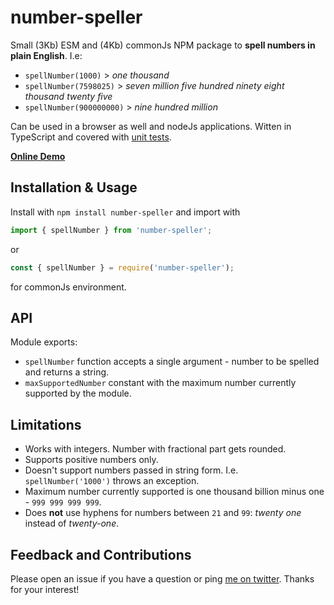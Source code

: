 # number-speller
Small (3Kb) ESM and (4Kb) commonJs NPM package to **spell numbers in plain English**.
I.e:
- `spellNumber(1000)` > _one thousand_
- `spellNumber(7598025)` > _seven million five hundred ninety eight thousand twenty five_
- `spellNumber(900000000)` > _nine hundred million_

Can be used in a browser as well and nodeJs applications.
Witten in TypeScript and covered with [unit tests](/src/tests.ts).

**[Online Demo](https://lab.amalitsky.com/projects/number-speller)**

## Installation & Usage

Install with `npm install number-speller` and import with
```ts
import { spellNumber } from 'number-speller';
```
or
```js
const { spellNumber } = require('number-speller');
```
for commonJs environment.

## API
Module exports:
- `spellNumber` function accepts a single argument - number to be spelled and returns a string.
- `maxSupportedNumber` constant with the maximum number currently supported by the module.

## Limitations
- Works with integers. Number with fractional part gets rounded.
- Supports positive numbers only.
- Doesn't support numbers passed in string form.
  I.e. `spellNumber('1000')` throws an exception.
- Maximum number currently supported is one thousand billion minus one -
  `999 999 999 999`.
- Does **not** use hyphens for numbers between `21` and `99`: _twenty one_ instead of _twenty-one_.

## Feedback and Contributions
Please open an issue if you have a question or ping
[me on twitter](https://twitter.com/amalitsky).
Thanks for your interest!
